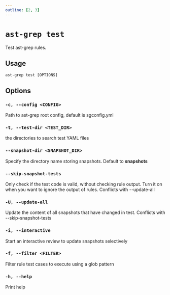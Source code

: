 ```yaml
---
outline: [2, 3]
---
```


# `ast-grep test`

Test ast-grep rules.

## Usage

```shell
ast-grep test [OPTIONS]
```

## Options

### `-c, --config <CONFIG>`
Path to ast-grep root config, default is sgconfig.yml

### `-t, --test-dir <TEST_DIR>`

the directories to search test YAML files

### `--snapshot-dir <SNAPSHOT_DIR>`

Specify the directory name storing snapshots. Default to __snapshots__

### `--skip-snapshot-tests`

Only check if the test code is valid, without checking rule output. Turn it on when you want to ignore the output of rules. Conflicts with --update-all

### `-U, --update-all`

Update the content of all snapshots that have changed in test. Conflicts with --skip-snapshot-tests

### `-i, --interactive`

Start an interactive review to update snapshots selectively

### `-f, --filter <FILTER>`

Filter rule test cases to execute using a glob pattern

### `-h, --help`

Print help